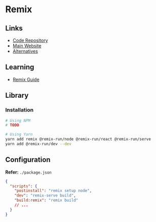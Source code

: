 # Remix

<!--
https://github.com/yyong008/remix-antd-admin
https://github.com/darenmalfait/daren.be
https://metronome.sh
-->

## Links

- [Code Repository](https://github.com/remix-run/remix)
- [Main Website](https://remix.run/)
- [Alternatives](/alternatives.md#react-framework)

## Learning

- [Remix Guide](https://remix.guide)

## Library

### Installation

```sh
# Using NPM
# TODO

# Using Yarn
yarn add remix @remix-run/node @remix-run/react @remix-run/serve
yarn add @remix-run/dev --dev
```

## Configuration

**Refer:** `./package.json`

```json
{
  "scripts": {
    "postinstall": "remix setup node",
    "dev": "remix-serve build",
    "build:remix": "remix build"
    // ...
  }
}
```
